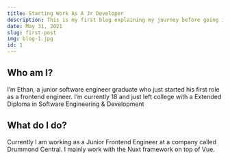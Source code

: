 ```yaml
---
title: Starting Work As A Jr Developer
description: This is my first blog explaining my journey before going into my first role as a Junior Frontend Developer.
date: May 31, 2021
slug: first-post
img: blog-1.jpg
id: 1
---
```


## Who am I?

I’m Ethan, a junior software engineer graduate who just started his first role as a frontend engineer. I’m currently 18 and just left college with a Extended Diploma in Software Engineering & Development

## What do I do?

Currently I am working as a Junior Frontend Engineer at a company called Drummond Central. I mainly work with the Nuxt framework on top of Vue.
